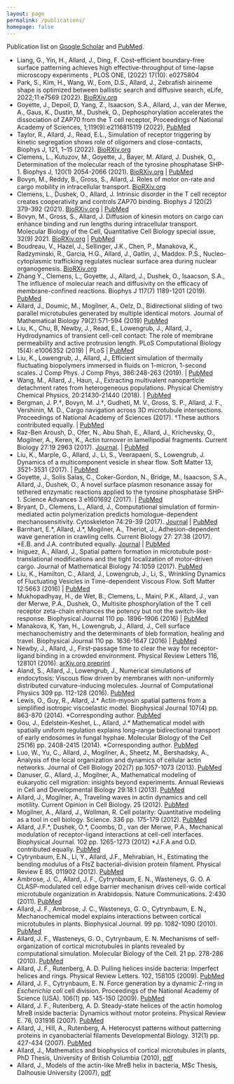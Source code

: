 ```yaml
---
layout: page
permalink: /publications/
homepage: false
---
```


Publication list on <a href="http://scholar.google.com/citations?user=tAXVWbUAAAAJ&amp;hl=en">Google Scholar</a> and <a href="https://www.ncbi.nlm.nih.gov/sites/myncbi/jun.allard.1/bibliography/48587442/public/?sort=date&amp;direction= descending">PubMed</a>.


<ul class="publist">
	<li>
		Liang, G., Yin, H., Allard, J., Ding, F.
		<span class="paper-title">Cost-efficient boundary-free surface patterning achieves high effective-throughput of time-lapse microscopy experiments </span>,
		PLOS ONE, (2022) 17(10): e0275804
	</li>
	<li>
		Park, S., Kim, H., Wang, W., Eom, D.S., Allard, J., 
		<span class="paper-title">Zebrafish airineme shape is optimized between ballistic search and diffusive search</span>,
		eLife, 2022;11:e7569 (2022). 
		<a href="https://www.biorxiv.org/content/10.1101/2021.10.24.465630v3">BioRXiv.org</a>
	</li>
	<li>
		Goyette, J., Depoil, D, Yang, Z.,  Isaacson, S.A.,  Allard, J., van der Merwe, A.,  Gaus, K.,  Dustin, M., Dushek, O., 
		<span class="paper-title">Dephosphorylation accelerates the dissociation of ZAP70 from the T cell receptor</span>,
		Proceedings of National Academy of Sciences, 1;119(9):e2116815119 (2022),
		<a href="https://pubmed.ncbi.nlm.nih.gov/35197288/">PubMed</a>
	</li>
	<li>
		Taylor, R., Allard, J., Read, E.L., 
		<span class="paper-title">Simulation of receptor triggering by kinetic segregation shows role of oligomers and close-contacts</span>,
		Biophys J, 121, 1–15 (2022). 
		<a href="https://www.biorxiv.org/content/10.1101/2021.09.29.462451v1.abstract">BioRXiv.org</a>
	</li>
	<li>
		Clemens, L., Kutuzov, M., Goyette, J., Bayer, M. Allard, J. Dushek, O., 
		<span class="paper-title">Determination of the molecular reach of the tyrosine phosphatase SHP-1</span>.
		Biophys J, 120(1) 2054-2066 (2021). 
		<a href="https://www.biorxiv.org/content/10.1101/2020.05.21.108662v1">BioRXiv.org</a> | 
		<a href="https://pubmed.ncbi.nlm.nih.gov/33781765/">PubMed</a>
	</li>
		<li>
		Bovyn, M., Reddy, B., Gross, S., Allard, J. 
		<span class="paper-title">Roles of motor on-rate and cargo mobility in intracellular transport</span>.
		<a href="https://biorxiv.org/cgi/content/short/2020.07.13.201434v1">BioRXiv.org</a>
	</li>
	<li>
		Clemens, L., Dushek, O., Allard, J.  
		<span class="paper-title">Intrinsic disorder in the T cell receptor creates cooperativity and controls ZAP70 binding</span>.
		Biophys J 120(2) 379-392 (2021). <a href="https://www.biorxiv.org/content/10.1101/2020.05.21.108662v1">BioRXiv.org</a> | 
		<a href="https://pubmed.ncbi.nlm.nih.gov/33285117/">PubMed</a>
	</li>	 
	<li>
		Bovyn, M., Gross, S., Allard, J.  
		<span class="paper-title">Diffusion of kinesin motors on cargo can enhance binding and run lengths during intracellular transport</span>.
		Molecular Biology of the Cell, Quantitative Cell Biology special issue, 32(9) 2021.
		<a href="https://www.biorxiv.org/content/10.1101/686147v1">BioRXiv.org</a> | 
		<a href="https://pubmed.ncbi.nlm.nih.gov/33439674/">PubMed</a>
	</li>
	<li>
		Boudreau, V., Hazel, J., Sellinger, J.K., Chen, P., Manakova, K., Radzyminski, R., Garcia, H.G., Allard, J., Gatlin, J., Maddox. P.S.,  
		<span class="paper-title">Nucleo-cytoplasmic trafficking regulates nuclear surface area during nuclear organogenesis</span>.
		<a href="https://www.biorxiv.org/content/early/2018/05/18/326140">BioRXiv.org </a>
	</li>
	<li>
		Zhang Y., Clemens, L., Goyette, J., Allard, J., Dushek, O., Isaacson, S.A.,  
		<span class="paper-title">The influence of molecular reach and diffusivity on the efficacy of membrane-confined reactions</span>.
		Biophys J 117(7) 1189-1201 (2019).
		<a href="https://pubmed.ncbi.nlm.nih.gov/31543263/">PubMed</a>
	</li>
	<li>
		Allard, J., Doumic, M., Mogilner, A., Oelz, D.,  
		<span class="paper-title">Bidirectional sliding of two parallel microtubules generated by multiple identical motors</span>.
		Journal of Mathematical Biology 79(2):571-594 (2019) 
		<a href="https://pubmed.ncbi.nlm.nih.gov/31016335/">PubMed</a>
	</li>
	<li>
		Liu, K., Chu, B, Newby, J., Read, E., Lowengrub, J., Allard, J.,  
		<span class="paper-title">Hydrodynamics of transient cell-cell contact: The role of membrane permeability and active protrusion length</span>.
		PLoS Computational Biology 15(4): e1006352 (2019) | 
		<a hred="https://journals.plos.org/ploscompbiol/article?id=10.1371/journal.pcbi.1006352">PLoS</a> | <a href="https://pubmed.ncbi.nlm.nih.gov/31022168/">PubMed</a>
	</li>
	<li>
		Liu, K., Lowengrub, J., Allard, J.,  
		<span class="paper-title">Efficient simulation of thermally fluctuating biopolymers immersed in fluids on 1-micron, 1-second scales</span>.
		J Comp Phys. J Comp Phys, 386:248-263 (2019). | 
		<a href="https://pubmed.ncbi.nlm.nih.gov/31787778/">PubMed</a>
	</li>
	<li>
		Wang, M., Allard, J., Haun, J.,  
		<span class="paper-title">Extracting multivalent nanoparticle detachment rates from heterogeneous populations</span>.
		Physical Chemistry Chemical Physics, 20:21430-21440 (2018). | 
		<a href="https://pubmed.ncbi.nlm.nih.gov/30087954/">PubMed</a>
	</li>
	<li>
		Bergman, J. P.†, Bovyn, M. J.†, Gudheti, M. V., Gross, S. P., Allard, J. F., Vershinin, M. D.,  
		<span class="paper-title">Cargo navigation across 3D microtubule intersections</span>.
		Proceedings of National Academy of Sciences (2017). †These authors contributed equally. | 
		<a href="https://pubmed.ncbi.nlm.nih.gov/29295928/">PubMed</a>
	</li>
	<li>
		Raz-Ben Aroush, D., Ofer, N., Abu Shah, E., Allard, J., Krichevsky, O., Mogilner, A., Keren, K.,  
		<span class="paper-title">Actin turnover in lamellipodial fragments</span>.
		Current Biology 27:19 2963 (2017). 
		<a href="http://www.cell.com/current-biology/comments/S0960-9822(17)31106-5">Journal</a>. | 
		<a href="https://pubmed.ncbi.nlm.nih.gov/28966086/">PubMed</a>
	</li>
	<li>
		Liu, K., Marple, G., Allard, J., Li, S., Veerapaeni, S., Lowengrub, J.  
		<span class="paper-title">Dynamics of a multicomponent vesicle in shear flow</span>.
		Soft Matter 13, 3521-3531 (2017). | 
		<a href="https://pubmed.ncbi.nlm.nih.gov/28440378/">PubMed</a>
	</li>
	<li>
		Goyette, J., Solis Salas, C., Coker-Gordon, N., Bridge, M., Isaacson, S.A., Allard, J., Dushek, O.,  
		<span class="paper-title">A novel surface plasmon resonance assay for tethered enzymatic reactions applied to the tyrosine phosphatase SHP-1</span>.
		Science Advances 3 e1601692 (2017). | 
		<a href="https://pubmed.ncbi.nlm.nih.gov/28378014/">PubMed</a>
	</li>
	<li>
		Bryant, D., Clemens, L., Allard, J.,  
		<span class="paper-title">Computational simulation of formin-mediated actin polymerization predicts homologue-dependent mechanosensitivity</span>.
		Cytoskeleton 74:29-39 (2017). <a href="http://onlinelibrary.wiley.com/doi/10.1002/cm.21344/abstract">Journal</a> | 
		<a href="https://pubmed.ncbi.nlm.nih.gov/27792274/">PubMed</a>
	</li>
	<li>
		Barnhart, E.*, Allard, J.*, Mogilner, A., Theriot, J.,  
		<span class="paper-title">Adhesion-dependent wave generation in crawling cells</span>.
		Current Biology 27: 27:38 (2017). *E.B. and J.A. contributed equally. <a href="http://www.cell.com/current-biology/abstract/S0960-9822(16)31336-7">Journal</a> | 
		<a href="https://pubmed.ncbi.nlm.nih.gov/27939309/">PubMed</a>
	</li>
	<li>
		Iniguez, A., Allard, J.,  
			<span class="paper-title">Spatial pattern formation in microtubule post-translational modifications and the tight localization of motor-driven cargo</span>. Journal of Mathematical Biology 74:1059 (2017). 
		<a href="https://pubmed.ncbi.nlm.nih.gov/27592217/">PubMed</a>
	</li>
	<li>
		Liu, K., Hamilton, C., Allard, J., Lowengrub, J., Li, S.,  
		<span class="paper-title">Wrinkling Dynamics of Fluctuating Vesicles in Time-dependent Viscous Flow</span>.
		Soft Matter 12:5663 (2016) | 
		<a href="https://pubmed.ncbi.nlm.nih.gov/27136977/">PubMed</a>
	</li>
	<li>
		Mukhopadhyay, H., de Wet, B., Clemens, L., Maini, P.K., Allard, J., van der Merwe, P.A., Dushek, O.,  
		<span class="paper-title">Multisite phosphorylation of the T cell receptor zeta-chain enhances the potency but not the switch-like response</span>.
		Biophysical Journal 110 pp. 1896–1906 (2016) | 
		<a href="https://pubmed.ncbi.nlm.nih.gov/27119648/">PubMed</a>
	</li>
	<li>
		Manakova, K, Yan, H., Lowengrub, J., Allard, J.,  
		<span class="paper-title">Cell surface mechanochemistry and the determinants of bleb formation, healing and travel</span>.
			Biophysical Journal 110 pp. 1636-1647 (2016) | 
		<a href="https://pubmed.ncbi.nlm.nih.gov/27074688/">PubMed</a>
	</li>
	<li>
		Newby, J., Allard, J.,  
		<span class="paper-title">First-passage time to clear the way for receptor-ligand binding in a crowded environment</span>.
		Physical Review Letters 116, 128101 (2016).
		<a href="http://arxiv.org/abs/1603.01846">arXiv.org preprint</a>
	</li>
	<li>
		Aland, S., Allard, J., Lowengrub, J.,  
		<span class="paper-title">Numerical simulations of endocytosis: Viscous flow driven by membranes with non-uniformly distributed curvature-inducing molecules</span>.
		Journal of Computational Physics 309 pp. 112-128 (2016).
		<a href="https://pubmed.ncbi.nlm.nih.gov/26869729/">PubMed</a>
	</li> 
	<li>
		Lewis, O., Guy, R., Allard, J.*  
			<span class="paper-title">Actin-myosin spatial patterns from a simplified isotropic viscoelastic model</span>.
			Biophysical Journal 107(4) pp. 863-870 (2014). *Corresponding author.
			<a href="https://pubmed.ncbi.nlm.nih.gov/25140421/">PubMed</a>
	</li>
	<li>
		Gou, J., Edelstein-Keshet, L., Allard, J.*  
		<span class="paper-title">Mathematical model with spatially uniform regulation explains long-range bidirectional transport of early endosomes in fungal hyphae</span>.
		Molecular Biology of the Cell 25(16) pp. 2408-2415 (2014). *Corresponding author.
		<a href="https://pubmed.ncbi.nlm.nih.gov/24943842/">PubMed</a>
	</li>
	<li>
		Luo, W., Yu, C., Allard, J., Mogilner, A., Sheetz, M., Bershadsky, A.,  
		<span class="paper-title">Analysis of the local organization and dynamics of cellular actin networks</span>.
		Journal of Cell Biology 202(7) pp.1057-1073 (2013).
		<a href="https://pubmed.ncbi.nlm.nih.gov/24081490/">PubMed</a>
	</li> 
	<li>
		Danuser, G., Allard, J., Mogilner, A.,  
		<span class="paper-title">Mathematical modeling of eukaryotic cell migration: insights beyond experiments</span>.
		Annual Reviews in Cell and Developmental Biology 29:18.1 (2013).
		<a href="https://pubmed.ncbi.nlm.nih.gov/23909278/">PubMed</a>
	</li>
	<li>
		Allard, J., Mogilner, A.,  
		<span class="paper-title">Traveling waves in actin dynamics and cell motility</span>.
		Current Opinion in Cell Biology. 25 (2012).
		<a href="https://pubmed.ncbi.nlm.nih.gov/22985541/">PubMed</a>
	</li>
	<li>
			Mogilner, A., Allard, J., Wollman, R.  
		<span class="paper-title">Cell polarity: Quantitative modeling as a tool in cell biology</span>.
		Science. 336 pp. 175-179 (2012). 
		<a href="https://pubmed.ncbi.nlm.nih.gov/22499937/">PubMed</a>
	</li>
	<li>
		Allard, J.F.*, Dushek, O.*, Coombs, D., van der Merwe, P.A.,  
		<span class="paper-title">Mechanical modulation of receptor-ligand interactions at cell-cell interfaces</span>.
		Biophysical Journal. 102 pp. 1265-1273 (2012) *J.F.A and O.D. contributed equally.
		<a href="https://pubmed.ncbi.nlm.nih.gov/22455909/">PubMed</a>
	</li>
	<li>
		Cytrynbaum, E.N., Li, Y., Allard, J.F., Mehrabian, H.,  
		<span class="paper-title">Estimating the bending modulus of a FtsZ bacterial-division protein filament</span>.
		Physical Review E 85, 011902 (2012). 
		<a href="https://pubmed.ncbi.nlm.nih.gov/22400586/">PubMed</a>
	</li>
	<li>
		Ambrose, J. C., Allard, J. F., Cytrynbaum, E. N., Wasteneys, G. O.  
		<span class="paper-title">A CLASP-modulated cell edge barrier mechanism drives cell-wide cortical microtubule organization in Arabidopsis</span>.
		Nature Communications. 2:430 (2011). 
		<a href="https://pubmed.ncbi.nlm.nih.gov/21847104/">PubMed</a>
	</li>
	<li>
		Allard, J. F., Ambrose, J. C., Wasteneys, G. O., Cytrynbaum, E. N.,  
		<span class="paper-title">Mechanochemical model explains interactions between cortical microtubules in plants</span>.
			Biophysical Journal. 99 pp. 1082-1090 (2010). 
		<a href="https://pubmed.ncbi.nlm.nih.gov/2071299/">PubMed</a>
	</li>
	<li>
		Allard, J. F., Wasteneys, G. O., Cytrynbaum, E. N.  
		<span class="paper-title">Mechanisms of self-organization of cortical microtubules in plants revealed by computational simulation</span>.
		Molecular Biology of the Cell. 21 pp. 278-286 (2010). 
		<a href="https://pubmed.ncbi.nlm.nih.gov/19910489/">PubMed</a>
	</li>
	<li>
		Allard, J. F., Rutenberg, A. D.  
		<span class="paper-title">Pulling helices inside bacteria: Imperfect helices and rings</span>.
		Physical Review Letters. 102, 158105 (2009).
		<a href="https://pubmed.ncbi.nlm.nih.gov/19518677/">PubMed</a>
	</li>
	<li>
		Allard, J. F., Cytrynbaum, E. N.  
		<span class="paper-title">Force generation by a dynamic Z-ring in <em>Escherichia coli</em> cell division</span>.
		Proceedings of the National Academy of Science (USA). 106(1) pp. 145-150 (2009). 
		<a href="https://pubmed.ncbi.nlm.nih.gov/19114664/">PubMed</a>
	</li>
	<li>
		Allard, J. F., Rutenberg, A. D.  
		<span class="paper-title">Steady-state helices of the actin homolog MreB inside bacteria: Dynamics without motor proteins</span>.
		Physical Review E. 76, 031916 (2007). <a href="https://pubmed.ncbi.nlm.nih.gov/17930280/">PubMed</a>
	</li>
	<li>
		Allard, J., Hill, A., Rutenberg, A.  
		<span class="paper-title">Heterocyst patterns without patterning proteins in cyanobacterial filaments</span>
		Developmental Biology. 312(1) pp. 427-434 (2007). 
		<a href="https://pubmed.ncbi.nlm.nih.gov/17976569/">PubMed</a>
	</li>
	<li>
		Allard, J.,  
		<span class="paper-title">Mathematics and biophysics of cortical microtubules in plants</span>,
		PhD Thesis, University of British Columbia (2010),
		<a href="{{ site.urlfiles }}allard-thesis-ubc2010.pdf">pdf</a>
	</li>
	<li>
		Allard, J.,  
		<span class="paper-title">Models of the actin-like MreB helix in bacteria</span>,
		MSc Thesis, Dalhousie University (2007), 
		<a href="{{ site.urlfiles }}allard-thesis-dal2007.pdf">pdf</a>
	</li>
</ul>
